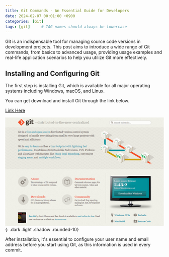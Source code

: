 ```yaml
---
title: Git Commands - An Essential Guide for Developers
date: 2024-02-07 00:01:00 +0900
categories: [Git]
tags: [git]     # TAG names should always be lowercase
---
```


Git is an indispensable tool for managing source code versions in development projects.
This post aims to introduce a wide range of Git commands, from basics to advanced usage, providing usage examples and real-life application scenarios to help you utilize Git more effectively.

## Installing and Configuring Git
The first step is installing Git, which is available for all major operating systems including Windows, macOS, and Linux.

You can get download and install Git through the link below.

[Link Here](https://git-scm.com/)

![image](../assets/post/Git%20Commands%20-%20An%20Essential%20Guide%20for%20Developers/0.png){: .dark .light  .shadow .rounded-10}

After installation, it's essential to configure your user name and email address before you start using Git, as this information is used in every commit.